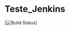 # Teste_Jenkins
[![Build Status](http://publisher.ordomederi.com:8080/buildStatus/icon?job=Test_free_git)]
